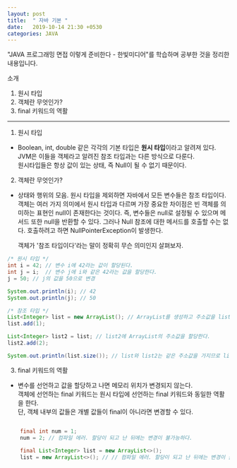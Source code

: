 ```yaml
---
layout: post
title:  " 자바 기본 "
date:   2019-10-14 21:30 +0530
categories: JAVA
---
```


"JAVA 프로그래밍 면접 이렇게 준비한다 - 한빛미디어"를 학습하며 공부한 것을 정리한 내용입니다.

소개
1. 원시 타입
2. 객체란 무엇인가?
3. final 키워드의 역활

---

1. 원시 타입
- Boolean, int, double 같은 각각의 기본 타입은 <b>원시 타입</b>이라고 알려져 있다.<br>
  JVM은 이들을 객체라고 알려진 참조 타입과는 다른 방식으로 다룬다.<br>
  원시타입들은 항상 값이 있는 상태, 즉 Null이 될 수 없기 때문이다.


2. 객체란 무엇인가?
- 상태와 행위의 모음.
  원시 타입을 제외하면 자바에서 모든 변수들은 참조 타입이다.
  객체는 여러 가지 의미에서 원시 타입과 다르며 가장 중요한 차이점은 빈 객체를 의미하는 표현인 null이 존재한다는 것이다.
  즉, 변수들은 null로 설정될 수 있으며 메서드 또한 null을 반환할 수 있다.
  그러나 Null 참조에 대한 메서드를 호출할 수는 없다. 호출하려고 하면 NullPointerException이 발생한다.
  
  객체가 '참조 타입이다'라는 말이 정확히 무슨 의미인지 살펴보자.

```java
/* 원시 타입 */
int i = 42; // 변수 i에 42라는 값이 할당된다.
int j = i;  // 변수 j에 i와 같은 42라는 값을 할당한다.
j = 50; // j의 값을 50으로 변경

System.out.println(i); // 42
System.out.println(j); // 50

/* 참조 타입 */
List<Integer> list = new ArrayList(); // ArrayList를 생성하고 주소값을 list에 할당한다.
list.add(1);

List<Integer> list2 = list; // list2에 ArrayList의 주소값을 할당한다.
list2.add(2);

System.out.println(list.size()); // list와 list2는 같은 주소값을 가지므로 list.size()의 반환 값은 2이다.

```


3. final 키워드의 역활
- 변수를 선언하고 값을 할당하고 나면 메모리 위치가 변경되지 않는다.<br>
  객체에 선언하는 final 키워드는 원시 타입에 선언하는 final 키워드와 동일한 역활을 한다.<br>
  단, 객체 내부의 값들은 개별 값들이 final이 아니라면 변경할 수 있다.


```java

    final int num = 1;
    num = 2; // 컴파일 에러. 할당이 되고 난 뒤에는 변경이 불가능하다.
        
    final List<Integer> list = new ArrayList<>();
    list = new ArrayList<>(); // // 컴파일 에러. 할당이 되고 난 뒤에는 변경이 불가능하다.

```
